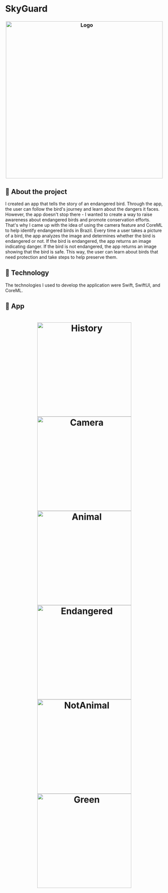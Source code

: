 # SkyGuard

<h3 align="center">
    <img alt="Logo" title="#logo" width="500px" src="https://github.com/GustavoFernandesBatista/AveGuard/assets/108647437/eec202a2-0a18-404a-a4ac-71af4cb908b9">
    <br>
</h3>



<a id="about-the-project"></a>
## 🪽 About the project
I created an app that tells the story of an endangered bird. Through the app, the user can follow the bird's journey and learn about the dangers it faces. However, the app doesn't stop there - I wanted to create a way to raise awareness about endangered birds and promote conservation efforts. That's why I came up with the idea of using the camera feature and CoreML to help identify endangered birds in Brazil. Every time a user takes a picture of a bird, the app analyzes the image and determines whether the bird is endangered or not. If the bird is endangered, the app returns an image indicating danger. If the bird is not endangered, the app returns an image showing that the bird is safe. This way, the user can learn about birds that need protection and take steps to help preserve them.



<a id="technology"></a>
## 🍎 Technology
The technologies I used to develop the application were Swift, SwiftUI, and CoreML.

<a id="App"></a>
## 📱 App

<h1 align="center">
    <img alt="History" src="https://github.com/GustavoFernandesBatista/SkyGuard/assets/108647437/185d7ab1-97f4-4bd2-ad95-9aeef78b8563" width="300px">
   <img alt="Camera" src="https://github.com/GustavoFernandesBatista/SkyGuard/assets/108647437/e20ceb2c-9db1-4be0-bd10-b613a22c7ba3" width="300px">
    <img alt="Animal" src="https://github.com/GustavoFernandesBatista/SkyGuard/assets/108647437/cb2ec341-6191-4253-b6d2-8efe4e1f4c86" width="300px"> 
    <br>
    <img alt="Endangered" src="https://github.com/GustavoFernandesBatista/SkyGuard/assets/108647437/c4503b24-54a0-444e-bd24-a20182b21fc4" width="300px">
    <img alt="NotAnimal" src="https://github.com/GustavoFernandesBatista/SkyGuard/assets/108647437/b5ceb095-5647-48d2-bd1b-678b7e992a87" width="300px">
      <img alt="Green" src="https://github.com/GustavoFernandesBatista/SkyGuard/assets/108647437/672f3704-da38-4b26-9d92-e369fc55037d" width="300px">

</h1>

